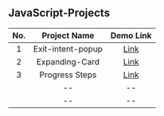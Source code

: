 ## JavaScript-Projects

| 	No.	 | 	Project Name	 | 	Demo Link	 | 
| 	:-----:	 | 	:-----:	 | 	:-----:	 | 
| 	1	| Exit-intent-popup	| 	[Link](https://www.quora.com)	 | 
| 	2	| Expanding-Card	| 	[Link](https://www.quora.com)	 | 
| 	3	| Progress Steps	| 	[Link](https://www.quora.com)	 | 
| 		|  --	 | 	--	 | 
| 		|  --  | 	--	 | 
